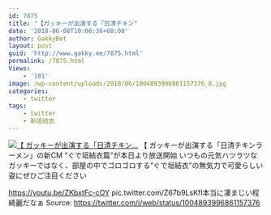 ```yaml
---
id: 7875
title: "【ガッキーが出演する「日清チキン"
date: '2018-06-08T10:00:36+08:00'
author: GakkyBot
layout: post
guid: 'http://www.gakky.me/7875.html'
permalink: /7875.html
Views:
    - '101'
image: /wp-content/uploads/2018/06/1004893996861157376_0.jpg
categories:
    - twitter
tags:
    - twitter
    - 新垣结衣
---
```


[![【
ガッキーが出演する「日清チキン...](http://www.yui-aragaki.org/wp-content/uploads/2018/06/1004893996861157376_0.jpg)](http://www.yui-aragaki.org/wp-content/uploads/2018/06/1004893996861157376_0.jpg)
【
ガッキーが出演する「日清チキンラーメン」の新CM “ぐで垣結衣篇”が本日より放送開始
いつもの元気ハツラツなガッキーではなく、部屋の中でゴロゴロする“ぐで垣結衣”の無気力で可愛らしい姿にぜひご注目ください

 https://youtu.be/ZKbxtFc-cOY pic.twitter.com/Z67b9LsKfI本当に凄まじい程綺麗だなぁ
Source: <https://twitter.com/i/web/status/1004893996861157376>
